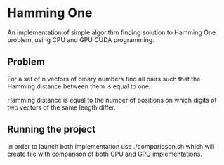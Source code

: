 # Hamming One
An implementation of simple algorithm finding solution to Hamming One problem, using CPU and GPU CUDA programming.

## Problem 

For a set of n vectors of binary numbers find all pairs such that the Hamming distance between them is equal to one.

Hamming distance is equal to the number of positions on which digits of two vectors of the same length differ.

## Running the project

In order to launch both implementation use ./comparioson.sh which will create file with comparison of both CPU and GPU implementations.